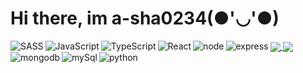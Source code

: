 <h1>Hi there, im a-sha0234(●'◡'●)</h1>










<a href="https://github.com/anuraghazra/github-readme-stats">
  <img align="center" src="https://github-readme-stats.vercel.app/api?username=a-sha0234&show_icons=true&theme=tokyonight" />
</a>
<a href="https://github.com/anuraghazra/convoychat">
  <img align="center" src="https://github-readme-stats.vercel.app/api/top-langs/?username=a-sha0234&hide=ejs,html" />
</a>

<img alt  = "SASS" align = "left" src = "https://img.shields.io/badge/SASS-hotpink.svg?style=for-the-badge&logo=SASS&logoColor=white" />
<img alt = "JavaScript" align = "left" src = "https://img.shields.io/badge/javascript-%23323330.svg?style=for-the-badge&logo=javascript&logoColor=%23F7DF1E" />
<img alt = "TypeScript" align = "left" src = "https://img.shields.io/badge/typescript-%23007ACC.svg?style=for-the-badge&logo=typescript&logoColor=white" />
<img alt = "React" align = "left" src = "https://img.shields.io/badge/react-%2320232a.svg?style=for-the-badge&logo=react&logoColor=%2361DAFB" />
<img alt = "node" align = "left"  src = "https://img.shields.io/badge/node.js-6DA55F?style=for-the-badge&logo=node.js&logoColor=white"/>
<img alt = "express" align = "left" src = "https://img.shields.io/badge/express.js-%23404d59.svg?style=for-the-badge&logo=express&logoColor=%2361DAFB" />
<img alt = "mongodb" align = "left" src = "https://img.shields.io/badge/MongoDB-%234ea94b.svg?style=for-the-badge&logo=mongodb&logoColor=white" />
<img alt = "mySql" align = "left" src = "https://img.shields.io/badge/mysql-%2300f.svg?style=for-the-badge&logo=mysql&logoColor=white"/>
<img alt = "python" align = "left"   src = "https://img.shields.io/badge/python-3670A0?style=for-the-badge&logo=python&logoColor=ffdd54" />

